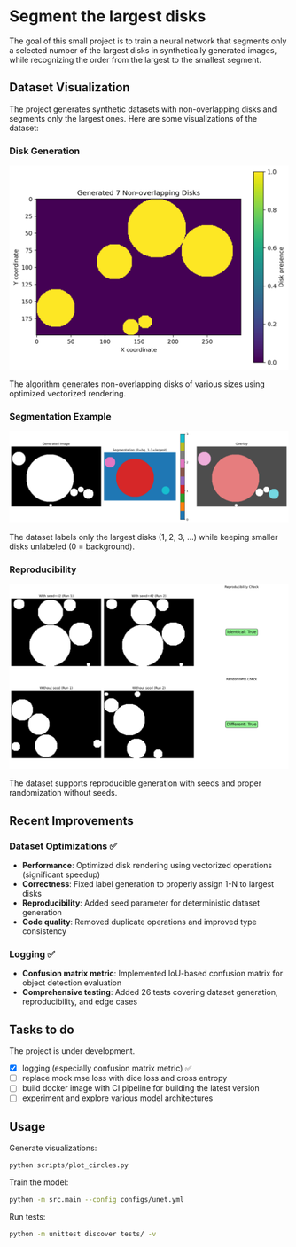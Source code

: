 # Segment the largest disks
The goal of this small project is to train a neural network that segments only a selected number of the largest disks in synthetically generated images, while recognizing the order from the largest to the smallest segment.

## Dataset Visualization

The project generates synthetic datasets with non-overlapping disks and segments only the largest ones. Here are some visualizations of the dataset:

### Disk Generation
![Disk Generation](images/disk_generation.png)

The algorithm generates non-overlapping disks of various sizes using optimized vectorized rendering.

### Segmentation Example
![Segmentation Example](images/segmentation_example.png)

The dataset labels only the largest disks (1, 2, 3, ...) while keeping smaller disks unlabeled (0 = background).

### Reproducibility
![Reproducibility Comparison](images/reproducibility_comparison.png)

The dataset supports reproducible generation with seeds and proper randomization without seeds.

## Recent Improvements

### Dataset Optimizations ✅
- **Performance**: Optimized disk rendering using vectorized operations (significant speedup)
- **Correctness**: Fixed label generation to properly assign 1-N to largest disks
- **Reproducibility**: Added seed parameter for deterministic dataset generation
- **Code quality**: Removed duplicate operations and improved type consistency

### Logging ✅
- **Confusion matrix metric**: Implemented IoU-based confusion matrix for object detection evaluation
- **Comprehensive testing**: Added 26 tests covering dataset generation, reproducibility, and edge cases

## Tasks to do
The project is under development.
- [x] logging (especially confusion matrix metric) ✅
- [ ] replace mock mse loss with dice loss and cross entropy
- [ ] build docker image with CI pipeline for building the latest version
- [ ] experiment and explore various model architectures

## Usage

Generate visualizations:
```bash
python scripts/plot_circles.py
```

Train the model:
```bash
python -m src.main --config configs/unet.yml
```

Run tests:
```bash
python -m unittest discover tests/ -v
```